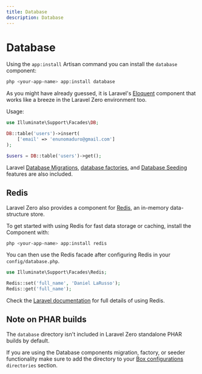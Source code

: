 ```yaml
---
title: Database
description: Database
---
```


# Database

Using the `app:install` Artisan command you can install the `database` component:
```bash
php <your-app-name> app:install database
```

As you might have already guessed, it is Laravel's [Eloquent](https://laravel.com/docs/eloquent) component
that works like a breeze in the Laravel Zero environment too.

Usage:

```php
use Illuminate\Support\Facades\DB;

DB::table('users')->insert(
    ['email' => 'enunomaduro@gmail.com']
);

$users = DB::table('users')->get();
```

Laravel [Database Migrations](https://laravel.com/docs/migrations), [database factories](https://laravel.com/docs/database-testing#writing-factories), and [Database Seeding](https://laravel.com/docs/seeding) features are also included.

<a name="redis"></a>
## Redis

Laravel Zero also provides a component for [Redis](https://redis.io), an in-memory data-structure store.

To get started with using Redis for fast data storage or caching, install the Component with:

```bash
php <your-app-name> app:install redis
```

You can then use the Redis facade after configuring Redis in your `config/database.php`.

```php
use Illuminate\Support\Facades\Redis;

Redis::set('full_name', 'Daniel LaRusso');
Redis::get('full_name');
```

Check the [Laravel documentation](https://laravel.com/docs/8.x/redis) for full details of using Redis.

<a name="note-on-phar-builds"></a>
## Note on PHAR builds

The `database` directory isn't included in Laravel Zero standalone PHAR builds by default.

If you are using the Database components migration, factory, or seeder functionality make sure to add the directory to your [Box configurations](https://github.com/laravel-zero/laravel-zero/blob/master/box.json) `directories` section.
